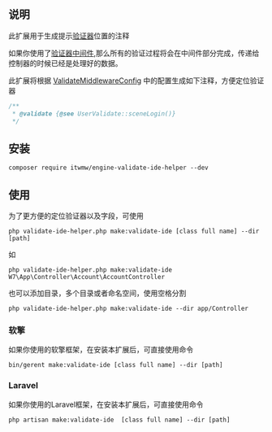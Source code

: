 ## 说明
此扩展用于生成提示[验证器](https://v.neww7.com)位置的注释

如果你使用了[验证器中间件](https://v.neww7.com/2/Middleware.html),那么所有的验证过程将会在中间件部分完成，传递给控制器的时候已经是处理好的数据。

此扩展将根据 [ValidateMiddlewareConfig](https://v.neww7.com/2/Middleware.html) 中的配置生成如下注释，方便定位验证器
```php
/**
 * @validate {@see UserValidate::sceneLogin()}
 */
```
## 安装
```shell
composer require itwmw/engine-validate-ide-helper --dev
```
## 使用
为了更方便的定位验证器以及字段，可使用
```shell
php validate-ide-helper.php make:validate-ide [class full name] --dir [path]
```
如
```shell
php validate-ide-helper.php make:validate-ide W7\App\Controller\Account\AccountController
```
也可以添加目录，多个目录或者命名空间，使用空格分割
```shell
php validate-ide-helper.php make:validate-ide --dir app/Controller
```
### 软擎
如果你使用的软擎框架，在安装本扩展后，可直接使用命令
```shell
bin/gerent make:validate-ide [class full name] --dir [path]
```
### Laravel
如果你使用的Laravel框架，在安装本扩展后，可直接使用命令
```shell
php artisan make:validate-ide  [class full name] --dir [path]
```